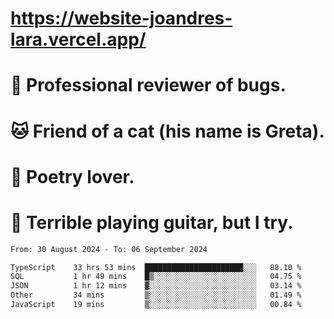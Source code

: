 # https://website-joandres-lara.vercel.app/
# 🐛 Professional reviewer of bugs.
# 🐱 Friend of a cat (his name is Greta).
# 📜 Poetry lover.
# 🎸 Terrible playing guitar, but I try.

<!--START_SECTION:waka-->

```txt
From: 30 August 2024 - To: 06 September 2024

TypeScript    33 hrs 53 mins  ██████████████████████░░░   88.10 %
SQL           1 hr 49 mins    █▒░░░░░░░░░░░░░░░░░░░░░░░   04.75 %
JSON          1 hr 12 mins    ▓░░░░░░░░░░░░░░░░░░░░░░░░   03.14 %
Other         34 mins         ▒░░░░░░░░░░░░░░░░░░░░░░░░   01.49 %
JavaScript    19 mins         ▒░░░░░░░░░░░░░░░░░░░░░░░░   00.84 %
```

<!--END_SECTION:waka-->
